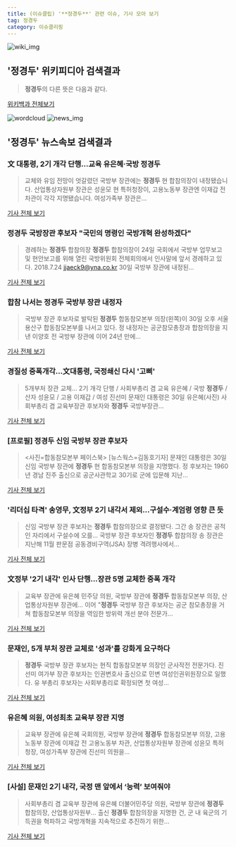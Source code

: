 ```yaml
---
title: (이슈클립) '**정경두**' 관련 이슈, 기사 모아 보기
tag: 정경두
category: 이슈클리핑
---
```

![wiki_img](https://user-images.githubusercontent.com/42597476/44503234-41136a80-a6d0-11e8-9071-6fc6418eafe4.png)
## **'**정경두**'** 위키피디아 검색결과
>**정경두**의 다른 뜻은 다음과 같다.

<a href="https://ko.wikipedia.org/wiki/정경두" target="_blank">위키백과 전체보기</a>

![wordcloud](https://s3.ap-northeast-2.amazonaws.com/lyrics101-wordcloud/2018-08-30-1535624926.png)
![news_img](https://user-images.githubusercontent.com/42597476/44507050-1206f400-a6e4-11e8-8d98-7ffbfebb353f.png)
## **'**정경두**'** 뉴스속보 검색결과
### 文 대통령, 2기 개각 단행…교육 유은혜·국방 **정경두**

>교체와 유임 전망이 엇갈렸던 국방부 장관에는 **정경두** 현 합참의장이 내정됐습니다. 산업통상자원부 장관은 성윤모 현 특허청장이, 고용노동부 장관엔 이재갑 전 차관이 각각 지명됐습니다. 여성가족부 장관은...

<a href="http://news.kbs.co.kr/news/view.do?ncd=4031788&ref=A" target="_blank">기사 전체 보기</a>

### **정경두** 국방장관 후보자 "국민의 명령인 국방개혁 완성하겠다"

>경례하는 **정경두** 합참의장 **정경두** 합참의장이 24일 국회에서 국방부 업무보고 및 현안보고를 위해 열린 국방위원회 전체회의에서 인사말에 앞서 경례하고 있다. 2018.7.24 jjaeck9@yna.co.kr 30일 국방부 장관에 내정된...

<a href="http://app.yonhapnews.co.kr/YNA/Basic/SNS/r.aspx?c=AKR20180830120200014&did=1195m" target="_blank">기사 전체 보기</a>

### 합참 나서는 **정경두** 국방부 장관 내정자

>국방부 장관 후보자로 발탁된 **정경두** 합동참모본부 의장(왼쪽)이 30일 오후 서울 용산구 합동참모본부를 나서고 있다. 정 내정자는 공군참모총장과 합참의장을 지낸 이양호 전 국방부 장관에 이어 24년 만에...

<a href="http://news1.kr/photos/view/?3278230" target="_blank">기사 전체 보기</a>

### 경질성 중폭개각…文대통령, 국정쇄신 다시 '고삐'

>5개부처 장관 교체… 2기 개각 단행 / 사회부총리 겸 교육 유은혜 / 국방 **정경두** / 산자 성윤모 / 고용 이재갑 / 여성 진선미 문재인 대통령은 30일 유은혜(사진) 사회부총리 겸 교육부장관 후보자와 **정경두** 국방부장관...

<a href="http://www.segye.com/content/html/2018/08/30/20180830005715.html?OutUrl=naver" target="_blank">기사 전체 보기</a>

### [프로필] **정경두** 신임 국방부 장관 후보자

><사진=합동참모본부 페이스북> [뉴스웍스=김동호기자] 문재인 대통령은 30일 신임 국방부 장관에 **정경두** 현 합동참모본부 의장을 지명했다. 정 후보자는 1960년 경남 진주 출신으로 공군사관학교 30기로 군에 입문해 지난...

<a href="http://www.newsworks.co.kr/news/articleView.html?idxno=211707" target="_blank">기사 전체 보기</a>

### '리더십 타격' 송영무, 文정부 2기 내각서 제외...구설수·계엄령 영향 큰 듯

>신임 국방부 장관 후보자는 **정경두** 합참의장으로 결정됐다. 그간 송 장관은 공적인 자리에서 구설수에 오를... 국방부 장관 후보자인 **정경두** 합참의장 송 장관은 지난해 11월 판문점 공동경비구역(JSA) 장병 격려행사에서...

<a href="http://www.gokorea.kr/news/articleView.html?idxno=50764" target="_blank">기사 전체 보기</a>

### 文정부 '2기 내각' 인사 단행…장관 5명 교체한 중폭 개각

>교육부 장관에 유은혜 민주당 의원, 국방부 장관에 **정경두** 합동참모본부 의장, 산업통상자원부 장관에... 이어 "**정경두** 국방부 장관 후보자는 공군 참모총장을 거쳐 합동참모본부 의장을 역임한 방위력 개선 분야 전문가...

<a href="http://www.newdaily.co.kr/site/data/html/2018/08/30/2018083000222.html" target="_blank">기사 전체 보기</a>

### 문재인, 5개 부처 장관 교체로 '성과'를 강화게 요구하다

>**정경두** 국방부 장관 후보자는 현직 합동참모본부 의장인 군사작전 전문가다. 진선미 여가부 장관 후보자는 인권변호사 출신으로 민변 여성인권위원장으로 일했다. 유 부총리 후보자는 사회부총리로 확정되면 첫 여성...

<a href="http://www.businesspost.co.kr/BP?command=article_view&num=94417" target="_blank">기사 전체 보기</a>

### 유은혜 의원, 여성최초 교육부 장관 지명

>교육부 장관에 유은혜 국회의원, 국방부 장관에 **정경두** 합동참모본부 의장, 고용노동부 장관에 이재갑 전 고용노동부 차관, 산업통상자원부 장관에 성윤모 특허청장, 여성가족부 장관에 진선미 의원을...

<a href="http://www.mygoyang.com/news/articleView.html?idxno=48076" target="_blank">기사 전체 보기</a>

### [사설] 문재인 2기 내각, 국정 맨 앞에서 ‘능력’ 보여줘야

>사회부총리 겸 교육부 장관에 유은혜 더불어민주당 의원, 국방부 장관에 **정경두** 합참의장, 산업통상자원부... 출신 **정경두** 합참의장을 지명한 건, 군 내 육군의 기득권을 혁파하고 국방개혁을 지속적으로 추진하기 위한...

<a href="http://www.hani.co.kr/arti/opinion/editorial/859997.html" target="_blank">기사 전체 보기</a>


